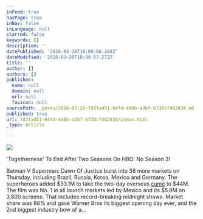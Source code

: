 ```yaml
---
inFeed: true
hasPage: true
inNav: false
inLanguage: null
starred: false
keywords: []
description: ''
datePublished: '2016-03-26T18:09:06.288Z'
dateModified: '2016-03-26T18:08:57.272Z'
title: ''
author: []
authors: []
publisher:
  name: null
  domain: null
  url: null
  favicon: null
sourcePath: _posts/2016-03-26-7d3fa451-94fd-440b-a3bf-6730cf462d34.md
published: true
url: 7d3fa451-94fd-440b-a3bf-6730cf462d34/index.html
_type: Article

---
```

![](https://the-grid-user-content.s3-us-west-2.amazonaws.com/7dfd4767-328e-483f-be07-201e1f28a77f.jpg)

'Togetherness' To End After Two Seasons On HBO: No Season 3!

Batman V Superman: Dawn Of Justice burst into 38 more markets on Thursday, including Brazil, Russia, Korea, Mexico and Germany. The superheroes added $33.1M to take the two-day overseas [cume][0] to $44M. The film was No. 1 in all launch markets led by Mexico and its $5.8M on 3,800 screens. That includes record-breaking midnight shows. Market share was 88% and gave Warner Bros its biggest opening day ever, and the 2nd biggest industry bow of a...

[0]: cume